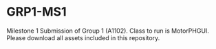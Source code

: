 # GRP1-MS1
Milestone 1 Submission of Group 1 (A1102). Class to run is MotorPHGUI. Please download all assets included in this repository.
